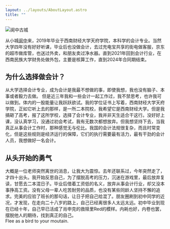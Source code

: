 ```yaml
---
layout: ../layouts/AboutLayout.astro
title: ""
---
```

<div>
  <img src="/assets/langz.jpg" class="sm:w-1/2 mx-auto" alt="阆中古城">
</div>

从小城<a href="https://www.bilibili.com/video/BV1JW4y1G7Ch/?spm_id_from=333.337.search-card.all.click">阆中</a>来，2019年毕业于西南财经大学天府学院，本科学的会计专业。当然大学四年没有好好听课，毕业后也没做会计，去过充电宝共享的街电做客服，京东的超市做库管，也送过外卖，和朋友卖过净水器。直到2021年回到会计行业，在西南民族大学财务处做外包，主要是核算工作，直到2024年合同期结束。

## 为什么选择做会计？
从大学选择会计专业，成为会计是我最不想做的事，即使我想，我也没有脑子、本事或者毅力去做。 但是近三年我和一些会计一起工作过，我不禁思考，也许我可以做到。体内的一股能量让我跃跃欲试。我的学位证书上写着，西南财经大学天府学院，正如它听上去的那样，是一所二本院校，我希望它是西南财经大学。但是我搞砸了高考，报了这所学校，选择了会计专业，我并非天生适合干这行。没好好上课，没认真学习，没通过初会考试，我有无数次都想放弃。但我想坚持下去，当我真正从事会计工作时，那种感觉无与伦比。我国的会计法规很复杂，而且时常变化，但是这些规则是经济运行的保障，它们的执行需要最有活力，最有干劲的会计人员，我想做好一名会计。

## 从头开始的勇气
大概是一位老师突然离世的消息，让我大为震惊。去年还联系过，今年突然走了，才四十出头。我开始反思自己，为了摆脱高考的压力，沉迷在游戏里，最后放弃复读，甘愿去二本混日子。毕业后借着工资低的名义，放弃从事会计行业，却又没本事挣高工资。没有父母一辈人吃苦耐劳的品质，也没有某些同龄人坚持不懈的追求。完美的应验了班长的那句话，让日子把自己给混了。朋友圈刷到初中同学的近况，才发现，在走向二十八岁的路上，自己已经离很多人太远太远。初中毕业到现在已经十年，自己早已活成了肖申克的救赎里Red的模样。内耗也好，内卷也罢，摆脱他人的期待，找到真正的自己。
<br>Flee as a bird to your moutain.

